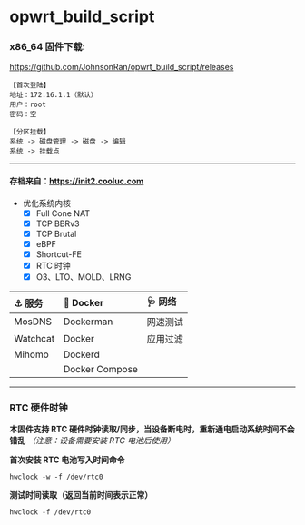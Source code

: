 # opwrt_build_script    

### x86_64 固件下载:

https://github.com/JohnsonRan/opwrt_build_script/releases

```
【首次登陆】
地址：172.16.1.1（默认）
用户：root
密码：空

【分区挂载】
系统 -> 磁盘管理 -> 磁盘 -> 编辑
系统 -> 挂载点
```

---------------

#### 存档来自：https://init2.cooluc.com

- 优化系统内核
  - [x] Full Cone NAT
  - [x] TCP BBRv3
  - [x] TCP Brutal
  - [x] eBPF
  - [x] Shortcut-FE
  - [x] RTC 时钟
  - [x] O3、LTO、MOLD、LRNG

| ⚓ 服务 | 🐋 Docker |  🩺 网络  |
|  :----  |  :----  | :----  |
| MosDNS | Dockerman | 网速测试 |
| Watchcat | Docker | 应用过滤 |
| Mihomo | Dockerd | |
| | Docker Compose | |

------

### RTC 硬件时钟

**本固件支持 RTC 硬件时钟读取/同步，当设备断电时，重新通电启动系统时间不会错乱** *（注意：设备需要安装 RTC 电池后使用）*

**首次安装 RTC 电池写入时间命令**

```shell
hwclock -w -f /dev/rtc0
```

**测试时间读取（返回当前时间表示正常）**

```shell
hwclock -f /dev/rtc0
```